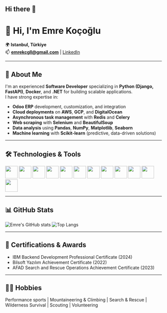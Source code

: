 ## Hi there 👋

# 👋 Hi, I'm Emre Koçoğlu

🌍 **Istanbul, Türkiye**  
📫 **emrekcgll@gmail.com** | [LinkedIn](https://www.linkedin.com/in/emrekocoglu/)

---

## 🚀 About Me

I'm an experienced **Software Developer** specializing in **Python (Django, FastAPI)**, **Docker**, and **.NET** for building scalable applications.  
I have strong expertise in:
- **Odoo ERP** development, customization, and integration  
- **Cloud deployments** on **AWS**, **GCP**, and **DigitalOcean**
- **Asynchronous task management** with **Redis** and **Celery**
- **Web scraping** with **Selenium** and **BeautifulSoup**
- **Data analysis** using **Pandas**, **NumPy**, **Matplotlib**, **Seaborn**
- **Machine learning** with **Scikit-learn** (predictive, data-driven solutions)

---

## 🛠️ Technologies & Tools

<p align="left">
  <img src="https://cdn.jsdelivr.net/gh/devicons/devicon/icons/python/python-original.svg" width="40"/>
  <img src="https://cdn.jsdelivr.net/gh/devicons/devicon/icons/django/django-plain.svg" width="40"/>
  <img src="https://cdn.jsdelivr.net/gh/devicons/devicon/icons/fastapi/fastapi-original.svg" width="40"/>
  <img src="https://cdn.jsdelivr.net/gh/devicons/devicon/icons/linux/linux-original.svg" width="40"/>
  <img src="https://cdn.jsdelivr.net/gh/devicons/devicon/icons/docker/docker-original.svg" width="40"/>
  <img src="https://cdn.jsdelivr.net/gh/devicons/devicon/icons/dot-net/dot-net-original.svg" width="40"/>
  <img src="https://cdn.jsdelivr.net/gh/devicons/devicon/icons/postgresql/postgresql-original.svg" width="40"/>
  <img src="https://cdn.jsdelivr.net/gh/devicons/devicon/icons/redis/redis-original.svg" width="40"/>
  <img src="https://cdn.jsdelivr.net/gh/devicons/devicon/icons/git/git-original.svg" width="40"/>
  <img src="https://cdn.jsdelivr.net/gh/devicons/devicon/icons/javascript/javascript-original.svg" width="40"/>
  <img src="https://cdn.jsdelivr.net/gh/devicons/devicon/icons/html5/html5-original.svg" width="40"/>
  <img src="https://cdn.jsdelivr.net/gh/devicons/devicon/icons/css3/css3-original.svg" width="40"/>
</p>

---


## 📊 GitHub Stats

![Emre's GitHub stats](https://github-readme-stats.vercel.app/api?username=emrekocoglu&show_icons=true&theme=dark)
![Top Langs](https://github-readme-stats.vercel.app/api/top-langs/?username=emrekocoglu&layout=compact&theme=dark)

---


## 🏅 Certifications & Awards

- IBM Backend Development Professional Certificate (2024)  
- Bilsoft Yazılım Achievement Certificate (2022)  
- AFAD Search and Rescue Operations Achievement Certificate (2023)

---

## 🧗‍♂️ Hobbies

Performance sports | Mountaineering & Climbing | Search & Rescue | Wilderness Survival | Scouting | Volunteering
